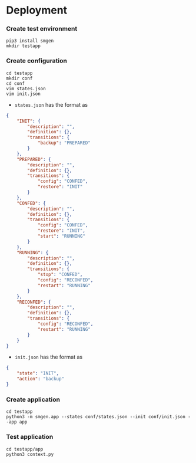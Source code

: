 # Deployment 

### Create test environment
```
pip3 install smgen
mkdir testapp
```
### Create configuration
```
cd testapp
mkdir conf
cd conf
vim states.json
vim init.json
```
* `states.json` has the format as
```json
{ 
    "INIT": {
        "description": "",
        "definition": {},
        "transitions": {
            "backup": "PREPARED"
        }
    },
    "PREPARED": {
        "description": "",
        "definition": {},
        "transitions": {
            "config": "CONFED",
            "restore": "INIT"
        }
    },
    "CONFED": {
        "description": "",
        "definition": {},
        "transitions": {
            "config": "CONFED",
            "restore": "INIT",
            "start": "RUNNING"
        }
    },
    "RUNNING": {
        "description": "",
        "definition": {},
        "transitions": {
            "stop": "CONFED",
            "config": "RECONFED",
            "restart": "RUNNING"
        }
    },
    "RECONFED": {
        "description": "",
        "definition": {},
        "transitions": {
            "config": "RECONFED",
            "restart": "RUNNING"
        }
    }     
}
```

* `init.json` has the format as
```json
{
    "state": "INIT",
    "action": "backup"
}
```

### Create application
```
cd testapp
python3 -m smgen.app --states conf/states.json --init conf/init.json --app app
```

### Test application
```
cd testapp/app
python3 context.py
```

